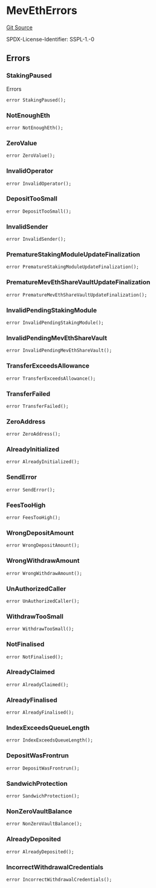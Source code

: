 # MevEthErrors
[Git Source](https://github.com/manifoldfinance/mevETH2/blob/fb1b10e0f4766c0b96be04b99ddfd379368057c1/src/interfaces/Errors.sol)

SPDX-License-Identifier: SSPL-1.-0


## Errors
### StakingPaused
Errors


```solidity
error StakingPaused();
```

### NotEnoughEth

```solidity
error NotEnoughEth();
```

### ZeroValue

```solidity
error ZeroValue();
```

### InvalidOperator

```solidity
error InvalidOperator();
```

### DepositTooSmall

```solidity
error DepositTooSmall();
```

### InvalidSender

```solidity
error InvalidSender();
```

### PrematureStakingModuleUpdateFinalization

```solidity
error PrematureStakingModuleUpdateFinalization();
```

### PrematureMevEthShareVaultUpdateFinalization

```solidity
error PrematureMevEthShareVaultUpdateFinalization();
```

### InvalidPendingStakingModule

```solidity
error InvalidPendingStakingModule();
```

### InvalidPendingMevEthShareVault

```solidity
error InvalidPendingMevEthShareVault();
```

### TransferExceedsAllowance

```solidity
error TransferExceedsAllowance();
```

### TransferFailed

```solidity
error TransferFailed();
```

### ZeroAddress

```solidity
error ZeroAddress();
```

### AlreadyInitialized

```solidity
error AlreadyInitialized();
```

### SendError

```solidity
error SendError();
```

### FeesTooHigh

```solidity
error FeesTooHigh();
```

### WrongDepositAmount

```solidity
error WrongDepositAmount();
```

### WrongWithdrawAmount

```solidity
error WrongWithdrawAmount();
```

### UnAuthorizedCaller

```solidity
error UnAuthorizedCaller();
```

### WithdrawTooSmall

```solidity
error WithdrawTooSmall();
```

### NotFinalised

```solidity
error NotFinalised();
```

### AlreadyClaimed

```solidity
error AlreadyClaimed();
```

### AlreadyFinalised

```solidity
error AlreadyFinalised();
```

### IndexExceedsQueueLength

```solidity
error IndexExceedsQueueLength();
```

### DepositWasFrontrun

```solidity
error DepositWasFrontrun();
```

### SandwichProtection

```solidity
error SandwichProtection();
```

### NonZeroVaultBalance

```solidity
error NonZeroVaultBalance();
```

### AlreadyDeposited

```solidity
error AlreadyDeposited();
```

### IncorrectWithdrawalCredentials

```solidity
error IncorrectWithdrawalCredentials();
```

